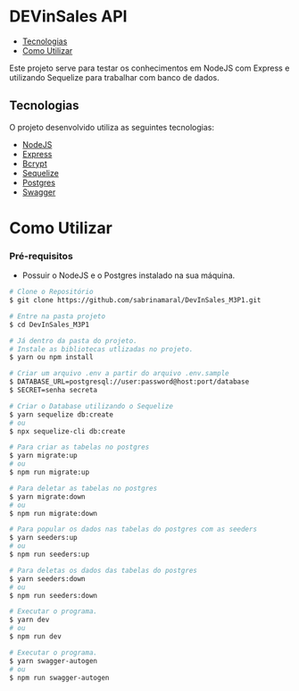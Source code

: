 # DEVinSales API

- [Tecnologias](#tech)
- [Como Utilizar](#settings)

<a id="tech"></a>

Este projeto serve para testar os conhecimentos em NodeJS com Express e utilizando Sequelize para trabalhar com banco de dados.

## Tecnologias

O projeto desenvolvido utiliza as seguintes tecnologias:

- [NodeJS](https://nodejs.org/en/)
- [Express](https://expressjs.com/)
- [Bcrypt](https://github.com/kelektiv/node.bcrypt.js/)
- [Sequelize](https://sequelize.org/)
- [Postgres](https://www.postgresql.org/)
- [Swagger](https://swagger.io/)

<a id="settings"></a>

# Como Utilizar

### **Pré-requisitos**

- Possuir o NodeJS e o Postgres instalado na sua máquina.

```bash
# Clone o Repositório
$ git clone https://github.com/sabrinamaral/DevInSales_M3P1.git
```

```bash
# Entre na pasta projeto
$ cd DevInSales_M3P1
```

```bash
# Já dentro da pasta do projeto.
# Instale as bibliotecas utlizadas no projeto.
$ yarn ou npm install
```

```bash
# Criar um arquivo .env a partir do arquivo .env.sample
$ DATABASE_URL=postgresql://user:password@host:port/database
$ SECRET=senha secreta
```

```bash
# Criar o Database utilizando o Sequelize
$ yarn sequelize db:create
# ou
$ npx sequelize-cli db:create
```

```bash
# Para criar as tabelas no postgres
$ yarn migrate:up
# ou
$ npm run migrate:up
```

```bash
# Para deletar as tabelas no postgres
$ yarn migrate:down
# ou
$ npm run migrate:down
```

```bash
# Para popular os dados nas tabelas do postgres com as seeders
$ yarn seeders:up
# ou
$ npm run seeders:up
```

```bash
# Para deletas os dados das tabelas do postgres
$ yarn seeders:down
# ou
$ npm run seeders:down
```

```bash
# Executar o programa.
$ yarn dev
# ou
$ npm run dev
```

```bash
# Executar o programa.
$ yarn swagger-autogen
# ou
$ npm run swagger-autogen
```
